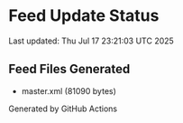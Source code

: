 # Feed Update Status
Last updated: Thu Jul 17 23:21:03 UTC 2025

## Feed Files Generated
- master.xml (81090 bytes)

Generated by GitHub Actions
